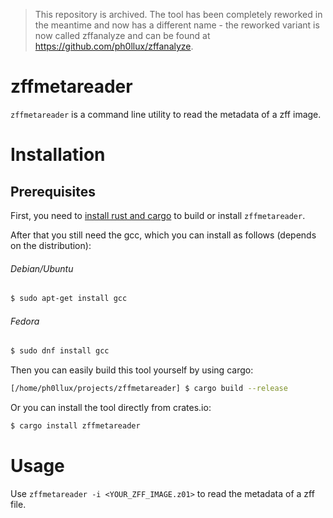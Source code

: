 > This repository is archived. The tool has been completely reworked in the meantime and now has a different name - the reworked variant is now called zffanalyze and can be found at https://github.com/ph0llux/zffanalyze.

# zffmetareader

```zffmetareader``` is a command line utility to read the metadata of a zff image.

# Installation
## Prerequisites
First, you need to [install rust and cargo](https://rustup.rs/) to build or install ```zffmetareader```.

After that you still need the gcc, which you can install as follows (depends on the distribution):
###### Debian/Ubuntu
```bash
$ sudo apt-get install gcc
```
###### Fedora
```bash
$ sudo dnf install gcc
```

Then you can easily build this tool yourself by using cargo:
```bash
[/home/ph0llux/projects/zffmetareader] $ cargo build --release
```
Or you can install the tool directly from crates.io:
```bash
$ cargo install zffmetareader
```

# Usage

Use ```zffmetareader -i <YOUR_ZFF_IMAGE.z01>``` to read the metadata of a zff file.
